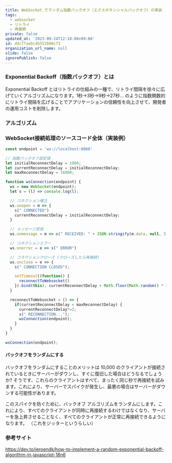 ```yaml
---
title: WebSocket でランダム指数バックオフ（エクスポネンシャルバックオフ）の実装
tags:
  - websocket
  - リトライ
  - 再接続
private: false
updated_at: '2023-09-24T12:18:08+09:00'
id: ddcffaebc4b552b90c73
organization_url_name: null
slide: false
ignorePublish: false
---
```

### Exponential Backoff（指数バックオフ）とは

Exponential Backoff とはリトライの仕組みの一種で、リトライ間隔を徐々に広げていくアルゴリズムになります。1秒→3秒→9秒→27秒... のように指数関数的にリトライ間隔を広げることでアプリケーションの信頼性を向上させて、開発者の運用コストを削除します。

### アルゴリズム

### WebSocket接続処理のソースコード全体（実装例）

```js
const endpoint = 'ws://localhost:8080'

// 指数バックオフ設定値
let initialReconnectDelay = 1000;
let currentReconnectDelay = initialReconnectDelay;
let maxReconnectDelay = 16000;

function wsConnection(endpoint) {
  ws = new WebSocket(endpoint);
  let s = (l) => console.log(l);

  // コネクション確立
  ws.onopen = m => {
    s(" CONNECTED")
    currentReconnectDelay = initialReconnectDelay;
  }

  // メッセージ受信
  ws.onmessage = m => s(" RECEIVED: " + JSON.stringify(m.data, null, 3))

  // コネクションエラー
  ws.onerror = e => s(" ERROR")

  // コネクションクローズ (クローズしたら再接続)
  ws.onclose = e => {
    s(" CONNECTION CLOSED");

    setTimeout((function() {
      reconnectToWebsocket()
    }).bind(this), currentReconnectDelay + Math.floor(Math.random() * 3000))  // ランダム指数バックオフ
  }

  reconnectToWebsocket = () => {
    if(currentReconnectDelay < maxReconnectDelay) {
      currentReconnectDelay*=2;
      s(" RECONNECTION...");
      wsConnection(endpoint);
    }
  }  
}

wsConnection(endpoint);
```

#### バックオフをランダムにする
バックオフをランダムにすることのメリットは 10,000 のクライアントが接続されているときにサーバーがダウンし、すぐに復旧した場合はどうなるでしょうか? そうです、これらのクライアントはすべて、まったく同じ秒で再接続を試みます。これにより、サーバーでスパイクが発生し、最悪の場合はサーバーがダウンする可能性があります。

このスパイクを防ぐために、バックオフ アルゴリズムをランダムにします。これにより、すべてのクライアントが同時に再接続するわけではなくなり、サーバーを急上昇させることなく、すべてのクライアントが正常に再接続できるようになります。
（これをジッターというらしい）

### 参考サイト

https://dev.to/jeroendk/how-to-implement-a-random-exponential-backoff-algorithm-in-javascript-18n6
